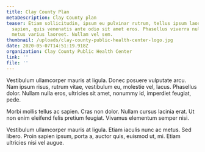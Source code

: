 ```yaml
---
title: Clay County Plan
metaDescription: Clay County plan
teaser: Etiam sollicitudin, ipsum eu pulvinar rutrum, tellus ipsum laoreet
  sapien, quis venenatis ante odio sit amet eros. Phasellus viverra nulla ut
  metus varius laoreet. Nullam vel sem.
thumbnail: /uploads/clay-county-public-health-center-logo.jpg
date: 2020-05-07T14:51:19.918Z
organization: Clay County Public Health Center
link: ''
file: ''
---
```


Vestibulum ullamcorper mauris at ligula. Donec posuere vulputate arcu. Nam ipsum risus, rutrum vitae, vestibulum eu, molestie vel, lacus. Phasellus dolor. Nullam nulla eros, ultricies sit amet, nonummy id, imperdiet feugiat, pede.

Morbi mollis tellus ac sapien. Cras non dolor. Nullam cursus lacinia erat. Ut non enim eleifend felis pretium feugiat. Vivamus elementum semper nisi.

Vestibulum ullamcorper mauris at ligula. Etiam iaculis nunc ac metus. Sed libero. Proin sapien ipsum, porta a, auctor quis, euismod ut, mi. Etiam ultricies nisi vel augue.
